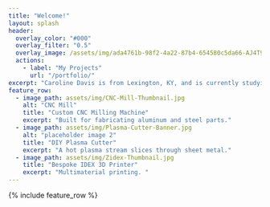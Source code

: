 ```yaml
---
title: "Welcome!"
layout: splash
header:
  overlay_color: "#000"
  overlay_filter: "0.5"
  overlay_image: /assets/img/ada4761b-98f2-4a22-87b4-654580c5da66-AJ4T9084.webp
  actions:
    - label: "My Projects"
      url: "/portfolio/"
excerpt: "Caroline Davis is from Lexington, KY, and is currently studying chemical engineering at Vanderbilt University. Caroline is intruiged by many engineering fields and looks forward to exploring a variety of career paths."
feature_row:
  - image_path: assets/img/CNC-Mill-Thumbnail.jpg
    alt: "CNC Mill"
    title: "Custom CNC Milling Machine"
    excerpt: "Built for fabricating aluminum and steel parts."
  - image_path: assets/img/Plasma-Cutter-Banner.jpg
    alt: "placeholder image 2"
    title: "DIY Plasma Cutter"
    excerpt: "A hot plasma stream slices through sheet metal."
  - image_path: assets/img/Zidex-Thumbnail.jpg
    title: "Bespoke IDEX 3D Printer"
    excerpt: "Multimaterial printing. "
---
```


{% include feature_row %}

